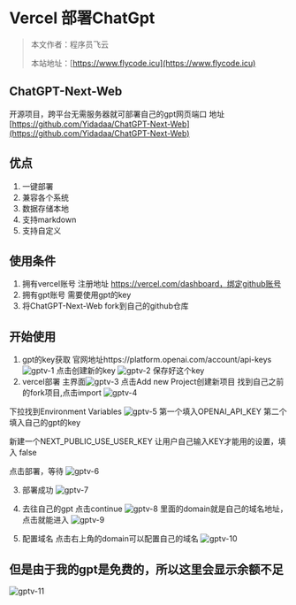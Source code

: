# Vercel 部署ChatGpt

> 本文作者：程序员飞云
>
> 本站地址：[https://www.flycode.icu](https://www.flycode.icu)


## ChatGPT-Next-Web
开源项目，跨平台无需服务器就可部署自己的gpt网页端口
地址[https://github.com/Yidadaa/ChatGPT-Next-Web](https://github.com/Yidadaa/ChatGPT-Next-Web)

## 优点
1. 一键部署
2. 兼容各个系统
3. 数据存储本地
4. 支持markdown
5. 支持自定义

## 使用条件
1. 拥有vercel账号
 注册地址  https://vercel.com/dashboard，绑定github账号
2. 拥有gpt账号
需要使用gpt的key
3. 将ChatGPT-Next-Web  fork到自己的github仓库


## 开始使用
1. gpt的key获取
官网地址https://platform.openai.com/account/api-keys
![gptv-1](http://cdn.flycode.icu/codeCenterImg/gptv-1.png)
点击创建新的key
![gptv-2](http://cdn.flycode.icu/codeCenterImg/gptv-2.png)
保存好这个key
2. vercel部署
主界面![gptv-3](http://cdn.flycode.icu/codeCenterImg/gptv-3.png)
点击Add new Project创建新项目
找到自己之前的fork项目,点击import
![gptv-4](http://cdn.flycode.icu/codeCenterImg/gptv-4.png)

下拉找到Environment Variables
![gptv-5](http://cdn.flycode.icu/codeCenterImg/gptv-5.png)
第一个填入OPENAI_API_KEY
第二个填入自己的gpt的key

新建一个NEXT_PUBLIC_USE_USER_KEY
让用户自己输入KEY才能用的设置，填入  false

点击部署，等待
![gptv-6](http://cdn.flycode.icu/codeCenterImg/gptv-6.png)

3. 部署成功
![gptv-7](http://cdn.flycode.icu/codeCenterImg/gptv-7.png)

4. 去往自己的gpt
点击continue
![gptv-8](http://cdn.flycode.icu/codeCenterImg/gptv-8.png)
里面的domain就是自己的域名地址，点击就能进入
![gptv-9](http://cdn.flycode.icu/codeCenterImg/gptv-9.png)

5. 配置域名
点击右上角的domain可以配置自己的域名
![gptv-10](http://cdn.flycode.icu/codeCenterImg/gptv-10.png)

## 但是由于我的gpt是免费的，所以这里会显示余额不足
![gptv-11](http://cdn.flycode.icu/codeCenterImg/gptv-11.png)